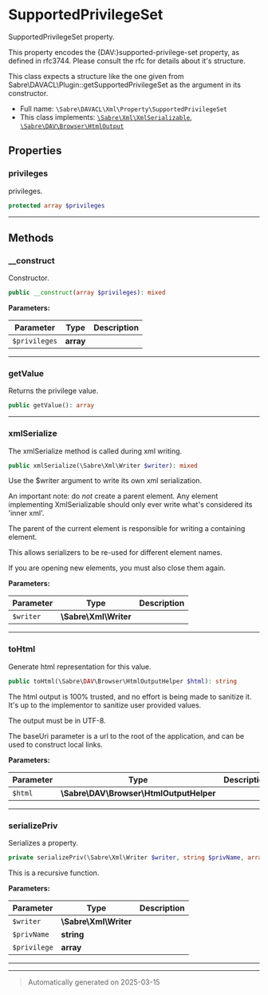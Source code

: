 
# SupportedPrivilegeSet

SupportedPrivilegeSet property.

This property encodes the {DAV:}supported-privilege-set property, as defined
in rfc3744. Please consult the rfc for details about it's structure.

This class expects a structure like the one given from
Sabre\DAVACL\Plugin::getSupportedPrivilegeSet as the argument in its
constructor.

* Full name: `\Sabre\DAVACL\Xml\Property\SupportedPrivilegeSet`
* This class implements:
[`\Sabre\Xml\XmlSerializable`](../../../Xml/XmlSerializable.md), [`\Sabre\DAV\Browser\HtmlOutput`](../../../DAV/Browser/HtmlOutput.md)



## Properties


### privileges

privileges.

```php
protected array $privileges
```






***

## Methods


### __construct

Constructor.

```php
public __construct(array $privileges): mixed
```








**Parameters:**

| Parameter | Type | Description |
|-----------|------|-------------|
| `$privileges` | **array** |  |





***

### getValue

Returns the privilege value.

```php
public getValue(): array
```












***

### xmlSerialize

The xmlSerialize method is called during xml writing.

```php
public xmlSerialize(\Sabre\Xml\Writer $writer): mixed
```

Use the $writer argument to write its own xml serialization.

An important note: do _not_ create a parent element. Any element
implementing XmlSerializable should only ever write what's considered
its 'inner xml'.

The parent of the current element is responsible for writing a
containing element.

This allows serializers to be re-used for different element names.

If you are opening new elements, you must also close them again.






**Parameters:**

| Parameter | Type | Description |
|-----------|------|-------------|
| `$writer` | **\Sabre\Xml\Writer** |  |





***

### toHtml

Generate html representation for this value.

```php
public toHtml(\Sabre\DAV\Browser\HtmlOutputHelper $html): string
```

The html output is 100% trusted, and no effort is being made to sanitize
it. It's up to the implementor to sanitize user provided values.

The output must be in UTF-8.

The baseUri parameter is a url to the root of the application, and can
be used to construct local links.






**Parameters:**

| Parameter | Type | Description |
|-----------|------|-------------|
| `$html` | **\Sabre\DAV\Browser\HtmlOutputHelper** |  |





***

### serializePriv

Serializes a property.

```php
private serializePriv(\Sabre\Xml\Writer $writer, string $privName, array $privilege): mixed
```

This is a recursive function.






**Parameters:**

| Parameter | Type | Description |
|-----------|------|-------------|
| `$writer` | **\Sabre\Xml\Writer** |  |
| `$privName` | **string** |  |
| `$privilege` | **array** |  |





***


***
> Automatically generated on 2025-03-15

